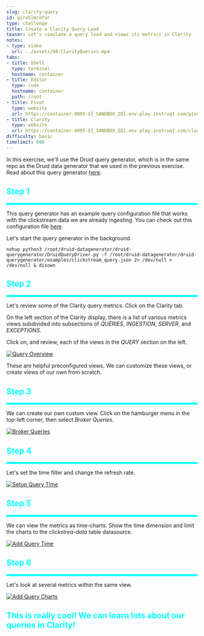 ```yaml
---
slug: clarity-query
id: gire5lmrofar
type: challenge
title: Create a Clarity Query Load
teaser: Let's simulate a query load and views its metrics in Clarity
notes:
- type: video
  url: ../assets/08-ClarityQueries.mp4
tabs:
- title: Shell
  type: terminal
  hostname: container
- title: Editor
  type: code
  hostname: container
  path: /root
- title: Pivot
  type: website
  url: https://container-9095-${_SANDBOX_ID}.env.play.instruqt.com/pivot/home
- title: Clarity
  type: website
  url: https://container-9095-${_SANDBOX_ID}.env.play.instruqt.com/clarity
difficulty: basic
timelimit: 600
---
```



In this exercise, we'll use the Druid query generator, which is in the same repo as the Druid data generator that we used in the previous exercise.
Read about this query generator <a href="https://github.com/implydata/druid-datagenerator/blob/main/druid-querygenerator/README.md" target="_blank">here</a>.

<h2 style="color:cyan">Step 1</h2><hr style="color:cyan;background-color:cyan;height:5px">

This query generator has an example query configuration file that works with the clickstream data we are already ingesting.
You can check out this configuration file <a href="https://github.com/implydata/druid-datagenerator/blob/main/druid-querygenerator/examples/clickstream_query.json" target="_blank">here</a>.


Let's start the query generator in the background.

```
nohup python3 /root/druid-datagenerator/druid-querygenerator/DruidQueryDriver.py -f /root/druid-datagenerator/druid-querygenerator/examples/clickstream_query.json 2> /dev/null > /dev/null & disown
```

<h2 style="color:cyan">Step 2</h2><hr style="color:cyan;background-color:cyan;height:5px">

Let's review some of the Clarity query metrics.
Click on the Clarity tab.


On the left section of the Clarity display, there is a list of various metrics views subdivided into subsections of _QUERIES_, _INGESTION_, _SERVER_, and _EXCEPTIONS_.

Click on, and review, each of the views in the _QUERY_ section on the left.

<a href="#img-2">
  <img alt="Query Overview" src="../assets/QueryOverview.png" />
</a>
<a href="#" class="lightbox" id="img-2">
  <img alt="Query Overview" src="../assets/QueryOverview.png" />
</a>

These are helpful preconfigured views. We can customize these views, or create views of our own from scratch.

<h2 style="color:cyan">Step 3</h2><hr style="color:cyan;background-color:cyan;height:5px">

We can create our own custom view.
Click on the hamburger menu in the top-left corner, then select _Broker Queries_.

<a href="#img-3">
  <img alt="Broker Queries" src="../assets/BrokerQueries.png" />
</a>
<a href="#" class="lightbox" id="img-3">
  <img alt="Broker Queries" src="../assets/BrokerQueries.png" />
</a>

<h2 style="color:cyan">Step 4</h2><hr style="color:cyan;background-color:cyan;height:5px">

Let's set the time filter and change the refresh rate.

<a href="#img-4">
  <img alt="Setup Query Time" src="../assets/SetupQueryTime.png" />
</a>
<a href="#" class="lightbox" id="img-4">
  <img alt="Setup Query Time" src="../assets/SetupQueryTime.png" />
</a>

<h2 style="color:cyan">Step 5</h2><hr style="color:cyan;background-color:cyan;height:5px">

We can view the metrics as time-charts.
Show the time dimension and limit the charts to the _clickstrea-data_ table datasource.

<a href="#img-5">
  <img alt="Add Query Time" src="../assets/AddQueryTime.png" />
</a>
<a href="#" class="lightbox" id="img-5">
  <img alt="Add Query Time" src="../assets/AddQueryTime.png" />
</a>

<h2 style="color:cyan">Step 6</h2><hr style="color:cyan;background-color:cyan;height:5px">

Let's look at several metrics within the same view.

<a href="#img-6">
  <img alt="Add Query Charts" src="../assets/AddQueryCharts.png" />
</a>
<a href="#" class="lightbox" id="img-6">
  <img alt="Add Query Charts" src="../assets/AddQueryCharts.png" />
</a>


<h2 style="color:cyan">This is really cool! We can learn lots about our queries in Clarity!</h2>


<style type="text/css" rel="stylesheet">
.lightbox { display: none; position: fixed; justify-content: center; align-items: center; z-index: 999; top: 0; left: 0; right: 0; bottom: 0; padding: 1rem; background: rgba(0, 0, 0, 0.8); }
.lightbox:target { display: flex; }
.lightbox img { max-height: 100% }
.thumbnail:hover {
    position:fixed;
    top:-25px;
    left:-35px;
    width:500px;
    height:auto;
    display:block;
    z-index:999;
}
</style>
